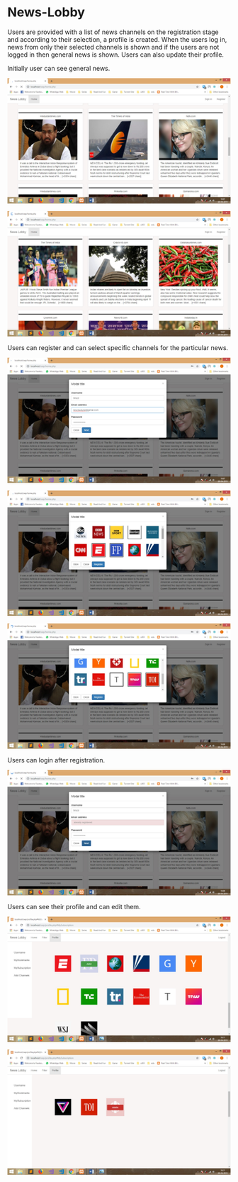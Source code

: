 # News-Lobby
Users are provided with a list of news channels on the registration stage and according to their selection, a profile is created. When the users log in, news from only their selected channels is shown and if the users are not logged in then general news is shown. Users can also update their profile.


Initially user can see general news.

![Image of ss1](https://github.com/Sumit6998/News-Lobby/blob/master/Screenshots/SS%20(1).jpeg?raw=true)

![Image of ss2](https://github.com/Sumit6998/News-Lobby/blob/master/Screenshots/SS%20(2).jpeg?raw=true)

Users can register and can select specific channels for the particular news.

![Image of ss4](https://github.com/Sumit6998/News-Lobby/blob/master/Screenshots/SS%20(4).jpeg?raw=true)

![Image of ss3](https://github.com/Sumit6998/News-Lobby/blob/master/Screenshots/SS%20(3).jpeg?raw=true)

![Image of ss5](https://github.com/Sumit6998/News-Lobby/blob/master/Screenshots/SS%20(5).jpeg?raw=true)

Users can login after registration.

![Image of ss7](https://github.com/Sumit6998/News-Lobby/blob/master/Screenshots/SS%20(7).jpeg?raw=true)

Users can see their profile and can edit them.

![Image of ss6](https://github.com/Sumit6998/News-Lobby/blob/master/Screenshots/SS%20(6).jpeg?raw=true)

![Image of ss8](https://github.com/Sumit6998/News-Lobby/blob/master/Screenshots/SS%20(8).jpeg?raw=true)
